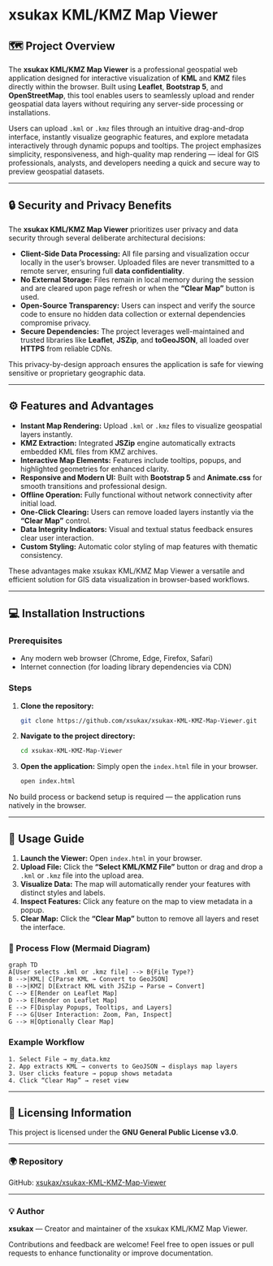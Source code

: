 # xsukax KML/KMZ Map Viewer

## 🗺️ Project Overview

The **xsukax KML/KMZ Map Viewer** is a professional geospatial web application designed for interactive visualization of **KML** and **KMZ** files directly within the browser. Built using **Leaflet**, **Bootstrap 5**, and **OpenStreetMap**, this tool enables users to seamlessly upload and render geospatial data layers without requiring any server-side processing or installations.

Users can upload `.kml` or `.kmz` files through an intuitive drag-and-drop interface, instantly visualize geographic features, and explore metadata interactively through dynamic popups and tooltips. The project emphasizes simplicity, responsiveness, and high-quality map rendering — ideal for GIS professionals, analysts, and developers needing a quick and secure way to preview geospatial datasets.

---

## 🔒 Security and Privacy Benefits

The **xsukax KML/KMZ Map Viewer** prioritizes user privacy and data security through several deliberate architectural decisions:

* **Client-Side Data Processing:** All file parsing and visualization occur locally in the user’s browser. Uploaded files are never transmitted to a remote server, ensuring full **data confidentiality**.
* **No External Storage:** Files remain in local memory during the session and are cleared upon page refresh or when the **“Clear Map”** button is used.
* **Open-Source Transparency:** Users can inspect and verify the source code to ensure no hidden data collection or external dependencies compromise privacy.
* **Secure Dependencies:** The project leverages well-maintained and trusted libraries like **Leaflet**, **JSZip**, and **toGeoJSON**, all loaded over **HTTPS** from reliable CDNs.

This privacy-by-design approach ensures the application is safe for viewing sensitive or proprietary geographic data.

---

## ⚙️ Features and Advantages

* **Instant Map Rendering:** Upload `.kml` or `.kmz` files to visualize geospatial layers instantly.
* **KMZ Extraction:** Integrated **JSZip** engine automatically extracts embedded KML files from KMZ archives.
* **Interactive Map Elements:** Features include tooltips, popups, and highlighted geometries for enhanced clarity.
* **Responsive and Modern UI:** Built with **Bootstrap 5** and **Animate.css** for smooth transitions and professional design.
* **Offline Operation:** Fully functional without network connectivity after initial load.
* **One-Click Clearing:** Users can remove loaded layers instantly via the **“Clear Map”** control.
* **Data Integrity Indicators:** Visual and textual status feedback ensures clear user interaction.
* **Custom Styling:** Automatic color styling of map features with thematic consistency.

These advantages make xsukax KML/KMZ Map Viewer a versatile and efficient solution for GIS data visualization in browser-based workflows.

---

## 💻 Installation Instructions

### Prerequisites

* Any modern web browser (Chrome, Edge, Firefox, Safari)
* Internet connection (for loading library dependencies via CDN)

### Steps

1. **Clone the repository:**

   ```bash
   git clone https://github.com/xsukax/xsukax-KML-KMZ-Map-Viewer.git
   ```
2. **Navigate to the project directory:**

   ```bash
   cd xsukax-KML-KMZ-Map-Viewer
   ```
3. **Open the application:**
   Simply open the `index.html` file in your browser.

   ```bash
   open index.html
   ```

No build process or backend setup is required — the application runs natively in the browser.

---

## 🚀 Usage Guide

1. **Launch the Viewer:** Open `index.html` in your browser.
2. **Upload File:** Click the **“Select KML/KMZ File”** button or drag and drop a `.kml` or `.kmz` file into the upload area.
3. **Visualize Data:** The map will automatically render your features with distinct styles and labels.
4. **Inspect Features:** Click any feature on the map to view metadata in a popup.
5. **Clear Map:** Click the **“Clear Map”** button to remove all layers and reset the interface.

### 🧭 Process Flow (Mermaid Diagram)

```mermaid
graph TD
A[User selects .kml or .kmz file] --> B{File Type?}
B -->|KML| C[Parse KML → Convert to GeoJSON]
B -->|KMZ| D[Extract KML with JSZip → Parse → Convert]
C --> E[Render on Leaflet Map]
D --> E[Render on Leaflet Map]
E --> F[Display Popups, Tooltips, and Layers]
F --> G[User Interaction: Zoom, Pan, Inspect]
G --> H[Optionally Clear Map]
```

### Example Workflow

```text
1. Select File → my_data.kmz
2. App extracts KML → converts to GeoJSON → displays map layers
3. User clicks feature → popup shows metadata
4. Click “Clear Map” → reset view
```

---

## 🧾 Licensing Information

This project is licensed under the **GNU General Public License v3.0**.

---

### 🌍 Repository

GitHub: [xsukax/xsukax-KML-KMZ-Map-Viewer](https://github.com/xsukax/xsukax-KML-KMZ-Map-Viewer)

---

### 💡 Author

**xsukax** — Creator and maintainer of the xsukax KML/KMZ Map Viewer.

Contributions and feedback are welcome! Feel free to open issues or pull requests to enhance functionality or improve documentation.
